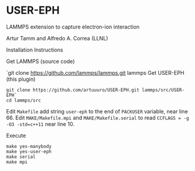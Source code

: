 # USER-EPH
LAMMPS extension to capture electron-ion interaction

Artur Tamm and Alfredo A. Correa (LLNL)

Installation Instructions

Get LAMMPS (source code)

`git clone https://github.com/lammps/lammps.git lammps
Get USER-EPH (this plugin)

```
git clone https://github.com/artuuuro/USER-EPH.git lammps/src/USER-EPH`
cd lammps/src
```

Edit `Makefile` add string ` user-eph ` to the end of `PACKUSER` variable, near line 66.
Edit `MAKE/Makefile.mpi` and `MAKE/Makefile.serial` to read `CCFLAGS = -g -O3 -std=c++11` near line 10.

Execute
```
make yes-manybody
make yes-user-eph
make serial
make mpi
```


